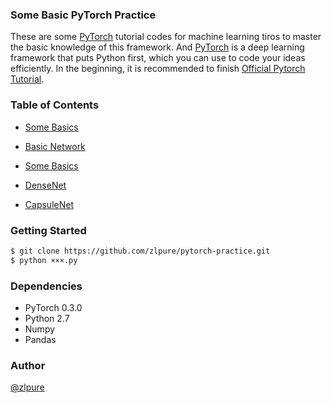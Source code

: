 ### Some Basic PyTorch Practice
These are some [PyTorch](http://pytorch.org/) tutorial codes for machine learning tiros
to master the basic knowledge of this framework. And [PyTorch](http://pytorch.org/)
is a deep learning framework that puts Python first, which you can use to code your ideas
efficiently. In the beginning, it is recommended to finish [Official Pytorch Tutorial](http://pytorch.org/tutorials/).  

### Table of Contents
* [Some Basics](https://github.com/zlpure/pytorch-practice/blob/master/some%20basics.py)

* [Basic Network](https://github.com/zlpure/pytorch-practice/blob/master/basic%20network.py)

* [Some Basics](https://github.com/zlpure/pytorch-practice/blob/master/some%20basics.py)

* [DenseNet](https://github.com/zlpure/pytorch-practice/blob/master/densenet.py)

* [CapsuleNet](https://github.com/zlpure/pytorch-practice/blob/master/CapsuleNet.py)

### Getting Started
```bash
$ git clone https://github.com/zlpure/pytorch-practice.git
$ python ×××.py              
```

### Dependencies
* PyTorch 0.3.0
* Python 2.7
* Numpy
* Pandas

### Author
[@zlpure](github.com/zlpure)
